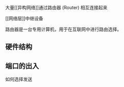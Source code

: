 大量[[异构网络]]通过路由器 (Router) 相互连接起来

[[网络层]]中继设备

路由器是一台专用计算机，用于在互联网中进行路由选择。


## 硬件结构 

## 端口的出入
如何选择发送


## 